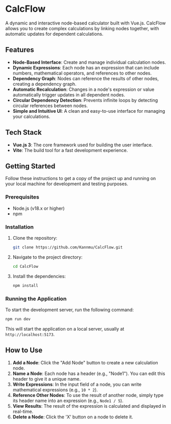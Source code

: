 # CalcFlow

A dynamic and interactive node-based calculator built with Vue.js. CalcFlow allows you to create complex calculations by linking nodes together, with automatic updates for dependent calculations.

## Features

-   **Node-Based Interface**: Create and manage individual calculation nodes.
-   **Dynamic Expressions**: Each node has an expression that can include numbers, mathematical operators, and references to other nodes.
-   **Dependency Graph**: Nodes can reference the results of other nodes, creating a dependency graph.
-   **Automatic Recalculation**: Changes in a node's expression or value automatically trigger updates in all dependent nodes.
-   **Circular Dependency Detection**: Prevents infinite loops by detecting circular references between nodes.
-   **Simple and Intuitive UI**: A clean and easy-to-use interface for managing your calculations.

## Tech Stack

-   **Vue.js 3**: The core framework used for building the user interface.
-   **Vite**: The build tool for a fast development experience.

## Getting Started

Follow these instructions to get a copy of the project up and running on your local machine for development and testing purposes.

### Prerequisites

-   Node.js (v18.x or higher)
-   npm

### Installation

1.  Clone the repository:
    ```sh
    git clone https://github.com/Kannmu/CalcFlow.git
    ```
2.  Navigate to the project directory:
    ```sh
    cd CalcFlow
    ```
3.  Install the dependencies:
    ```sh
    npm install
    ```

### Running the Application

To start the development server, run the following command:

```sh
npm run dev
```

This will start the application on a local server, usually at `http://localhost:5173`.

## How to Use

1.  **Add a Node**: Click the "Add Node" button to create a new calculation node.
2.  **Name a Node**: Each node has a header (e.g., "Node1"). You can edit this header to give it a unique name.
3.  **Write Expressions**: In the input field of a node, you can write mathematical expressions (e.g., `10 * 2`).
4.  **Reference Other Nodes**: To use the result of another node, simply type its header name into an expression (e.g., `Node1 / 5`).
5.  **View Results**: The result of the expression is calculated and displayed in real-time.
6.  **Delete a Node**: Click the 'X' button on a node to delete it.
